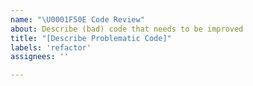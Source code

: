 ```yaml
---
name: "\U0001F50E Code Review"
about: Describe (bad) code that needs to be improved
title: "[Describe Problematic Code]"
labels: 'refactor'
assignees: ''

---
```



